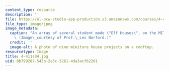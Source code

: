 ```yaml
---
content_type: resource
description: ''
file: https://ol-ocw-studio-app-production.s3.amazonaws.com/courses/4-411-building-technology-laboratory-spring-2004/8b799287543b2a3c32614da3acf62201_4-411s04.jpg
file_type: image/jpeg
image_metadata:
  caption: "An array of several student made \"Elf Houses\", on the MIT rooftops.\
    \ (Image\_courtesy of Prof.\_Les Norford.)"
  credit: ''
  image-alt: A photo of nine miniture house projects on a rooftop.
resourcetype: Image
title: 4-411s04.jpg
uid: 8b799287-543b-2a3c-3261-4da3acf62201
---
```

